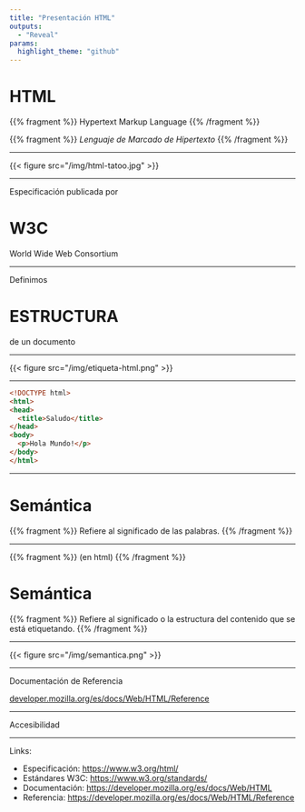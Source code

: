 ```yaml
---
title: "Presentación HTML"
outputs:
  - "Reveal"
params: 
  highlight_theme: "github"
---
```


# HTML

{{% fragment %}}
Hypertext Markup Language
{{% /fragment %}}

{{% fragment %}}
*Lenguaje de Marcado de Hipertexto*
{{% /fragment %}}

---

{{< figure src="/img/html-tatoo.jpg" >}}

---

Especificación publicada por
# W3C
World Wide Web Consortium

---

Definimos 
# ESTRUCTURA
de un documento

---

{{< figure src="/img/etiqueta-html.png" >}}

---

```html {}
<!DOCTYPE html>
<html>
<head>
  <title>Saludo</title>
</head>
<body>
  <p>Hola Mundo!</p>
</body>
</html>
```

---

# Semántica

{{% fragment %}}
Refiere al significado de las palabras.
{{% /fragment %}}

---

{{% fragment %}}
(en html)
{{% /fragment %}}
# Semántica

{{% fragment %}}
Refiere al significado o la estructura del contenido que se está etiquetando.
{{% /fragment %}}

---

{{< figure src="/img/semantica.png" >}}

---

Documentación de Referencia

[developer.mozilla.org/es/docs/Web/HTML/Reference](https://developer.mozilla.org/es/docs/Web/HTML/Reference)

---

Accesibilidad

---

Links: 

- Especificación: https://www.w3.org/html/
- Estándares W3C: https://www.w3.org/standards/
- Documentación: https://developer.mozilla.org/es/docs/Web/HTML
- Referencia: https://developer.mozilla.org/es/docs/Web/HTML/Reference

